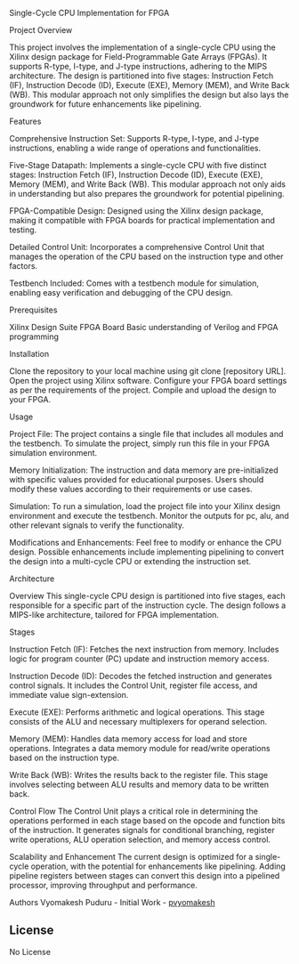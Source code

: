 Single-Cycle CPU Implementation for FPGA

Project Overview

This project involves the implementation of a single-cycle CPU using the Xilinx design package for Field-Programmable Gate Arrays (FPGAs). It supports R-type, I-type, and J-type instructions, adhering to the MIPS architecture. The design is partitioned into five stages: Instruction Fetch (IF), Instruction Decode (ID), Execute (EXE), Memory (MEM), and Write Back (WB). This modular approach not only simplifies the design but also lays the groundwork for future enhancements like pipelining.

Features

Comprehensive Instruction Set: Supports R-type, I-type, and J-type instructions, enabling a wide range of operations and functionalities.

Five-Stage Datapath: Implements a single-cycle CPU with five distinct stages: Instruction Fetch (IF), Instruction Decode (ID), Execute (EXE), Memory (MEM), and Write Back (WB). This modular approach not only aids in understanding but also prepares the groundwork for potential pipelining.

FPGA-Compatible Design: Designed using the Xilinx design package, making it compatible with FPGA boards for practical implementation and testing.

Detailed Control Unit: Incorporates a comprehensive Control Unit that manages the operation of the CPU based on the instruction type and other factors.

Testbench Included: Comes with a testbench module for simulation, enabling easy verification and debugging of the CPU design.

Prerequisites

Xilinx Design Suite
FPGA Board 
Basic understanding of Verilog and FPGA programming

Installation

Clone the repository to your local machine using git clone [repository URL].
Open the project using Xilinx software.
Configure your FPGA board settings as per the requirements of the project.
Compile and upload the design to your FPGA.

Usage

Project File: The project contains a single file that includes all modules and the testbench. To simulate the project, simply run this file in your FPGA simulation environment.

Memory Initialization: The instruction and data memory are pre-initialized with specific values provided for educational purposes. Users should modify these values according to their requirements or use cases.

Simulation: To run a simulation, load the project file into your Xilinx design environment and execute the testbench. Monitor the outputs for pc, alu, and other relevant signals to verify the functionality.

Modifications and Enhancements: Feel free to modify or enhance the CPU design. Possible enhancements include implementing pipelining to convert the design into a multi-cycle CPU or extending the instruction set.

Architecture

Overview
This single-cycle CPU design is partitioned into five stages, each responsible for a specific part of the instruction cycle. The design follows a MIPS-like architecture, tailored for FPGA implementation.

Stages

Instruction Fetch (IF): Fetches the next instruction from memory. Includes logic for program counter (PC) update and instruction memory access.

Instruction Decode (ID): Decodes the fetched instruction and generates control signals. It includes the Control Unit, register file access, and immediate value sign-extension.

Execute (EXE): Performs arithmetic and logical operations. This stage consists of the ALU and necessary multiplexers for operand selection.

Memory (MEM): Handles data memory access for load and store operations. Integrates a data memory module for read/write operations based on the instruction type.

Write Back (WB): Writes the results back to the register file. This stage involves selecting between ALU results and memory data to be written back.

Control Flow
The Control Unit plays a critical role in determining the operations performed in each stage based on the opcode and function bits of the instruction. It generates signals for conditional branching, register write operations, ALU operation selection, and memory access control.

Scalability and Enhancement
The current design is optimized for a single-cycle operation, with the potential for enhancements like pipelining. Adding pipeline registers between stages can convert this design into a pipelined processor, improving throughput and performance.

Authors
Vyomakesh Puduru - Initial Work - [pvyomakesh](https://github.com/pvyomakesh)

## License 
No License 

